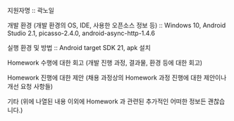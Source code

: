 지원자명    :: 곽노일

개발 환경 (개발 환경의 OS, IDE, 사용한 오픈소스 정보 등) :: Windows 10, Android Studio 2.1, picasso-2.4.0, android-async-http-1.4.6

실행 환경 및 방법 :: Android target SDK 21, apk 설치

Homework 수행에 대한 회고 (개발 진행 과정, 결과물, 환경 등에 대한 회고)

Homework 진행에 대한 제안 (채용 과정상의 Homework 과정 진행에 대한 제안이나 개선 요청 사항들)

기타 (위에 나열된 내용 이외에 Homework 과 관련된 추가적인 어떠한 정보든 괜찮습니다.)

